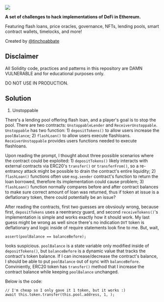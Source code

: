 ![](cover.png)

**A set of challenges to hack implementations of DeFi in Ethereum.**

Featuring flash loans, price oracles, governance, NFTs, lending pools, smart contract wallets, timelocks, and more!

Created by [@tinchoabbate](https://twitter.com/tinchoabbate)


## Disclaimer

All Solidity code, practices and patterns in this repository are DAMN VULNERABLE and for educational purposes only.

DO NOT USE IN PRODUCTION.


## Solution

1. Unstoppable

There's a lending pool offering flash loan, and a player's goal is to stop the pool. There are two contracts: `UnstoppableLender` and `ReceiverUnstoppable`. `Unstoppable` has two function: 1) `depositTokens()` to allow users increase the `poolBalance`; 2) `flashLoan()` to allow users execute flashloans. `ReceiverUnstoppable` provides users functions needed to execute flashloans. 

Upon reading the prompt, I thought about three possible scenarios where the contract could be exploited: 1) `depositTokens()` likely interacts with external contracts via ERC20's `transfer()` or `transferFrom()`, so a re-entrancy attack might be possible to drain the contract's entire liquidity; 2) `flashLoan()` functions often use `msg.sender` contract's function to return the loan borrowed, therefore its implementation could cause problem; 3) `flashLoan()` function normally compares before and after contract balances to make sure correct amount of loan was returned, thus if token at issue is a deflationary token, there could potentially be an issue? 

After reading the contracts, first two guesses are obvsiouly wrong, because first, `depositTokens` uses a reentrancy guard, and second `receiveTokens()`'s implementation is simple and works exactly how it should work. My last guess might be wrong as well since there's no indication `DVT` token is deflationary and logic inside of require statements look fine to me. But, wait, 
```
assert(poolBalance == balanceBefore);
```
looks suspicious. `poolBalance` is a state variable only modified inside of `depositTokens()`, but `balanceBefore` is a dynamic value that tracks the contract's token balance. If I can increase/decrease the contract's balance, I should be able to put `poolBalance` out of sync with `balanceBefore`. Conviniently, ERC20 token has `transfer()` method that I increase the contract balance while keeping `poolBalance` unchanged. 

Below is the code:
```
// I'm cheap so I only gave it 1 token, but it works :)
await this.token.transfer(this.pool.address, 1, );
```